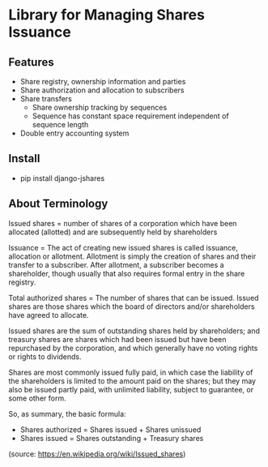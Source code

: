 Library for Managing Shares Issuance
====================================

Features
--------
* Share registry, ownership information and parties
* Share authorization and allocation to subscribers
* Share transfers
  * Share ownership tracking by sequences
  * Sequence has constant space requirement independent of sequence length
* Double entry accounting system


Install
-------

* pip install django-jshares


About Terminology
-----------------

Issued shares = number of shares of a corporation which have been allocated (allotted) and are subsequently held by shareholders

Issuance = The act of creating new issued shares is called issuance, allocation or allotment. Allotment is simply the creation of shares and their transfer to a subscriber. After allotment, a subscriber becomes a shareholder, though usually that also requires formal entry in the share registry.

Total authorized shares = The number of shares that can be issued. Issued shares are those shares which the board of directors and/or shareholders have agreed to allocate. 

Issued shares are the sum of outstanding shares held by shareholders; and treasury shares are shares which had been issued but have been repurchased by the corporation, and which generally have no voting rights or rights to dividends.

Shares are most commonly issued fully paid, in which case the liability of the shareholders is limited to the amount paid on the shares; but they may also be issued partly paid, with unlimited liability, subject to guarantee, or some other form.

So, as summary, the basic formula:

* Shares authorized = Shares issued + Shares unissued
* Shares issued = Shares outstanding + Treasury shares

(source: https://en.wikipedia.org/wiki/Issued_shares)
